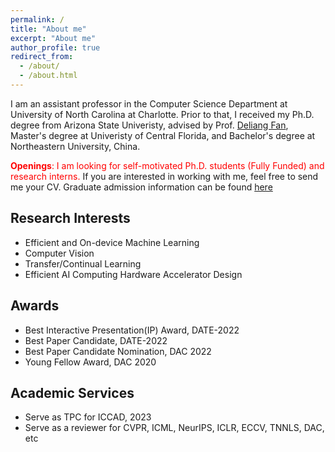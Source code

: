 ```yaml
---
permalink: /
title: "About me"
excerpt: "About me"
author_profile: true
redirect_from: 
  - /about/
  - /about.html
---
```


I am an assistant professor in the Computer Science Department at University of North Carolina at Charlotte. Prior to that, I received my Ph.D. degree from Arizona State Univeristy, advised by Prof. [Deliang Fan](https://www.ece.jhu.edu/dfan/), Master's degree at Univeristy of Central Florida, and Bachelor's degree at Northeastern University, China. 

<span style="color: red;">**Openings**: I am looking for self-motivated Ph.D. students (Fully Funded) and research interns. </span> If you are interested in working with me, feel free to send me your CV. Graduate admission information can be found [here](https://cci.charlotte.edu/departments/department-of-computer-science/academics/ph-d-in-computing-and-information-systems-cs-track/admissions-2/)

## Research Interests 

  * Efficient and On-device Machine Learning
  * Computer Vision
  * Transfer/Continual Learning
  * Efficient AI Computing Hardware Accelerator Design

## Awards
  * Best Interactive Presentation(IP) Award, DATE-2022
  * Best Paper Candidate, DATE-2022
  * Best Paper Candidate Nomination, DAC 2022
  * Young Fellow Award, DAC 2020

## Academic Services
  * Serve as TPC for ICCAD, 2023
  * Serve as a reviewer for CVPR, ICML, NeurIPS, ICLR, ECCV, TNNLS, DAC, etc
